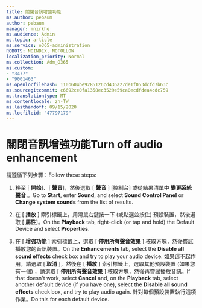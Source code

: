 ```yaml
---
title: 關閉音訊增強功能
ms.author: pebaum
author: pebaum
manager: mnirkhe
ms.audience: Admin
ms.topic: article
ms.service: o365-administration
ROBOTS: NOINDEX, NOFOLLOW
localization_priority: Normal
ms.collection: Adm_O365
ms.custom:
- "3477"
- "9001463"
ms.openlocfilehash: 110b604be9285126cd436a27de1f053dcfd7b63c
ms.sourcegitcommit: c6692ce0fa1358ec3529e59ca0ecdfdea4cdc759
ms.translationtype: MT
ms.contentlocale: zh-TW
ms.lasthandoff: 09/15/2020
ms.locfileid: "47797179"
---
```

# <a name="turn-off-audio-enhancement"></a><span data-ttu-id="d0a91-102">關閉音訊增強功能</span><span class="sxs-lookup"><span data-stu-id="d0a91-102">Turn off audio enhancement</span></span>

<span data-ttu-id="d0a91-103">請遵循下列步驟：</span><span class="sxs-lookup"><span data-stu-id="d0a91-103">Follow these steps:</span></span>

1. <span data-ttu-id="d0a91-104">移至 [ **開始**]、[ **聲音**]，然後選取 [ **聲音** ] [控制台] 或從結果清單中 **變更系統聲音** 。</span><span class="sxs-lookup"><span data-stu-id="d0a91-104">Go to **Start**, enter **Sound**, and select **Sound Control Panel** or **Change system sounds** from the list of results.</span></span>

2. <span data-ttu-id="d0a91-105">在 [ **播放** ] 索引標籤上，用滑鼠右鍵按一下 (或點選並按住) 預設裝置，然後選取 [ **屬性**]。</span><span class="sxs-lookup"><span data-stu-id="d0a91-105">On the **Playback** tab, right-click (or tap and hold) the Default Device and select **Properties**.</span></span>

3. <span data-ttu-id="d0a91-106">在 [ **增強功能** ] 索引標籤上，選取 [ **停用所有聲音效果** ] 核取方塊，然後嘗試播放您的音訊裝置。</span><span class="sxs-lookup"><span data-stu-id="d0a91-106">On the **Enhancements** tab, select the **Disable all sound effects** check box and try to play your audio device.</span></span> <span data-ttu-id="d0a91-107">如果這不起作用，請選取 [ **取消** ]，然後在 [ **播放** ] 索引標籤上，選取其他預設裝置 (如果您有一個) ，請選取 [ **停用所有聲音效果** ] 核取方塊，然後再嘗試播放音訊。</span><span class="sxs-lookup"><span data-stu-id="d0a91-107">If that doesn't work, select **Cancel** and, on the **Playback** tab, select another default device (if you have one), select the **Disable all sound effects** check box, and try to play audio again.</span></span> <span data-ttu-id="d0a91-108">針對每個預設裝置執行這項作業。</span><span class="sxs-lookup"><span data-stu-id="d0a91-108">Do this for each default device.</span></span>
